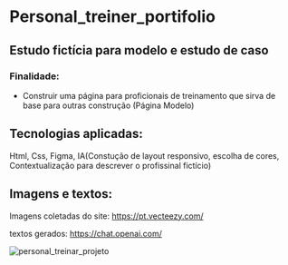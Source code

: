 # Personal_treiner_portifolio

## Estudo fictícia para modelo e estudo de caso

### Finalidade:

* Construir uma página para proficionais de treinamento que sirva de base para outras construção (Página Modelo)

## Tecnologias aplicadas:

Html, Css, Figma, IA(Constução de layout responsivo, escolha de cores, Contextualização para descrever o profissinal fictício)

## Imagens e textos:

Imagens coletadas do site: https://pt.vecteezy.com/

textos gerados: https://chat.openai.com/


![personal_treinar_projeto](https://github.com/claudioares/personal_treiner_portifolio/assets/95495192/1293699a-270c-4501-a78b-2addc19c20c2)

